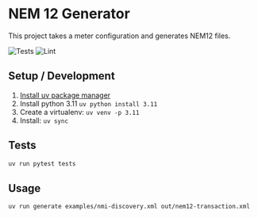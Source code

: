 # NEM 12 Generator

This project takes a meter configuration and generates NEM12 files.

![Tests](https://github.com/jarshwah/nem12-generator/actions/workflows/test.yml/badge.svg)
![Lint](https://github.com/jarshwah/nem12-generator/actions/workflows/pre-commit.yml/badge.svg)


## Setup / Development

1. [Install uv package manager](https://docs.astral.sh/uv/getting-started/installation/)
2. Install python 3.11 `uv python install 3.11`
3. Create a virtualenv: `uv venv -p 3.11`
4. Install: `uv sync`


## Tests

```sh
uv run pytest tests
```


## Usage

```sh
uv run generate examples/nmi-discovery.xml out/nem12-transaction.xml
```
